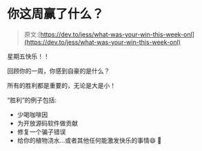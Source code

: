 # 你这周赢了什么？

> 原文:[https://dev.to/jess/what-was-your-win-this-week-onl](https://dev.to/jess/what-was-your-win-this-week-onl)

星期五快乐！！

回顾你的一周，你感到自豪的是什么？

所有的胜利都是重要的，无论是大是小！

“胜利”的例子包括:

*   少喝咖啡因
*   为开放源码软件做贡献
*   修复一个骗子错误
*   给你的植物浇水...或者其他任何能激发快乐的事情😄 🎉